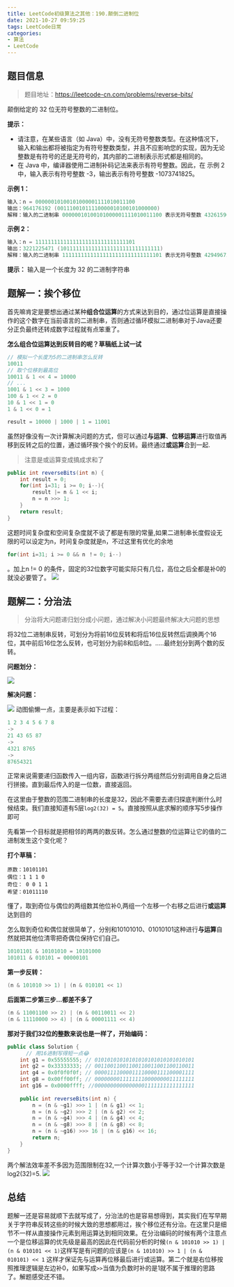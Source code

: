 ```yaml
---
title: LeetCode初级算法之其他：190.颠倒二进制位
date: 2021-10-27 09:59:25
tags: LeetCode日常
categories: 
- 算法
- LeetCode
---
```


## 题目信息

>题目地址：https://leetcode-cn.com/problems/reverse-bits/

颠倒给定的 32 位无符号整数的二进制位。

**提示：**

* 请注意，在某些语言（如 Java）中，没有无符号整数类型。在这种情况下，输入和输出都将被指定为有符号整数类型，并且不应影响您的实现，因为无论整数是有符号的还是无符号的，其内部的二进制表示形式都是相同的。
* 在 Java 中，编译器使用二进制补码记法来表示有符号整数。因此，在 示例 2 中，输入表示有符号整数 -3，输出表示有符号整数 -1073741825。

**示例 1：**
```java
输入：n = 00000010100101000001111010011100
输出：964176192 (00111001011110000010100101000000)
解释：输入的二进制串 00000010100101000001111010011100 表示无符号整数 43261596，因此返回 964176192，其二进制表示形式为 00111001011110000010100101000000。
```

**示例 2：**
```java
输入：n = 11111111111111111111111111111101
输出：3221225471 (10111111111111111111111111111111)
解释：输入的二进制串 11111111111111111111111111111101 表示无符号整数 4294967293，因此返回 3221225471 其二进制表示形式为 10111111111111111111111111111111 。
```

**提示：**
输入是一个长度为 32 的二进制字符串

## 题解一：挨个移位
首先嘛肯定是要想出通过某种**组合位运算**的方式来达到目的，通过位运算是直接操作的这个数字在当前语言的二进制串，否则通过循环模拟二进制串对于Java还要分正负最终还转成数字过程就有点笨重了。

**怎么组合位运算达到反转目的呢？草稿纸上试一试**
```java
// 模拟一个长度为5的二进制串怎么反转
10011
// 取个位移到最高位
10011 & 1 << 4 = 10000
// ...
1001 & 1 << 3 = 1000
100 & 1 << 2 = 0
10 & 1 << 1 = 0
1 & 1 << 0 = 1

result = 10000 | 1000 | 1 = 11001
```
虽然好像没有一次计算解决问题的方式，但可以通过**与运算**、**位移运算**进行取值再移到反转之后的位置，通过循环挨个挨个的反转。最终通过**或运算**合到一起.
> 注意是或运算变成搞成求和了

```java
public int reverseBits(int n) {
    int result = 0;
    for(int i=31; i >= 0; i--){
        result |= n & 1 << i;
        n = n >>> 1;
    }
    return result;
}
```
这题时间复杂度和空间复杂度就不谈了都是有限的常量,如果二进制串长度假设无限的可以设定为n，时间复杂度就是n，不过这里有优化的余地
```java
for(int i=31; i >= 0 && n ！= 0; i--)
```
。加上n != 0 的条件，固定的32位数字可能实际只有几位，高位之后全都是补0的就没必要管了。
![](https://gitee-imagehost.oss-cn-beijing.aliyuncs.com/image_host/2021-10-21/1634785721003-image.png)

## 题解二：分治法

> 分治将大问题递归划分成小问题，通过解决小问题最终解决大问题的思想

将32位二进制串反转，可划分为将前16位反转和将后16位反转然后调换两个16位，其中前后16位怎么反转，也可划分为前8和后8位。.....最终划分到两个数的反转。

**问题划分：**

![](https://gitee-imagehost.oss-cn-beijing.aliyuncs.com/image_host/2021-10-21/1634796844228-202110211.png)

**解决问题：**

![](https://gitee-imagehost.oss-cn-beijing.aliyuncs.com/image_host/2021-10-21/1634802301467-gif%20(2).gif)
动图偷懒一点，主要是表示如下过程：
```java
1 2 3 4 5 6 7 8
->
21 43 65 87
->
4321 8765
->
87654321
```

正常来说需要递归函数传入一组内容，函数进行拆分两组然后分别调用自身之后进行拼接。直到最后传入的是一位数，直接返回。

在这里由于整数的范围二进制串的长度是32，因此不需要去递归探底判断什么时候结束。我们直接知道有5层`log2(32) = 5`。直接按照从底求解的顺序写5步操作即可

先看第一个目标就是把相邻的两两的数反转。怎么通过整数的位运算让它的值的二进制发生这个变化呢？

**打个草稿：**
```
原数：10101101
偶位：1 1 1 0
奇位： 0 0 1 1
希望：01011110
```
懂了，取到奇位与偶位的两组数其他位补0,两组一个左移一个右移之后进行**或运算**达到目的

怎么取到奇位和偶位就很简单了，分别和10101010、01010101这种进行**与运算**自然就把其他位清零把奇偶位保持它们自己。
```java
10101101 & 10101010 = 10101000
101011 & 010101 = 00000101
```
**第一步反转：**
```java
(n & 101010 >> 1) | (n & 010101 << 1)  
```
**后面第二步第三步...都差不多了**
```java
(n & 11001100 >> 2) | (n & 00110011 << 2)
(n & 11110000 >> 4) | (n & 00001111 << 4)
```

**那对于我们32位的整数来说也是一样了，开始编码：**
```java
public class Solution {
	  // 用16进制写得短一点😂
    int g1 = 0x55555555; // 01010101010101010101010101010101
    int g2 = 0x33333333; // 00110011001100110011001100110011
    int g4 = 0x0f0f0f0f; // 00001111000011110000111100001111
    int g8 = 0x00ff00ff; // 00000000111111110000000011111111
    int g16 = 0x0000ffff; //00000000000000001111111111111111 
    
    public int reverseBits(int n) {
        n = (n & ~g1) >>> 1 | (n & g1) << 1;
        n = (n & ~g2) >>> 2 | (n & g2) << 2;
        n = (n & ~g4) >>> 4 | (n & g4) << 4;
        n = (n & ~g8) >>> 8 | (n & g8) << 8;
        n = (n & ~g16) >>> 16 | (n & g16) << 16;
        return n;
    }
}
```
两个解法效率差不多因为范围限制在32,一个计算次数小于等于32一个计算次数是log2(32)=5.
![](https://gitee-imagehost.oss-cn-beijing.aliyuncs.com/image_host/2021-10-21/1634813549636-image.png)

## 总结

题解一还是容易就顺下去就写成了，分治法的也是容易想得到，其实我们在写早期关于字符串反转这些的时候大致的思想都用过，挨个移位还有分治。在这里只是细节不一样从直接操作元素到用运算达到相同效果。在分治编码的时候有两个注意点一个是位移运算的优先级是最高的因此在代码前分析的时候`(n & 101010 >> 1) | (n & 010101 << 1)`这样写是有问题的应该是`(n & 101010) >> 1 | (n & 010101) << 1` 这样才保证先与运算再位移最后进行或运算。第二个就是右位移按照推理逻辑是左边补0，如果写成`>>`当值为负数时补的是1就不属于推理的思路了。解题感受还不错。